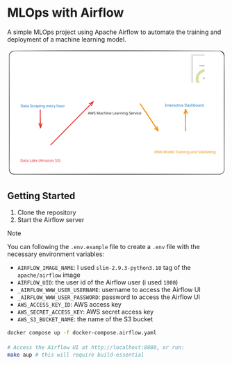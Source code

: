 # MLOps with Airflow

A simple MLOps project using Apache Airflow to automate the training and deployment of a machine learning model.

![flow](./README.svg)

## Getting Started

1. Clone the repository
2. Start the Airflow server

> [!NOTE]
> You can following the `.env.example` file to create a `.env` file with the necessary environment variables:
> - `AIRFLOW_IMAGE_NAME`: I used `slim-2.9.3-python3.10` tag of the `apache/airflow` image
> - `AIRFLOW_UID`: the user id of the Airflow user (i used `1000`)
> - `_AIRFLOW_WWW_USER_USERNAME`: username to access the Airflow UI
> - `_AIRFLOW_WWW_USER_PASSWORD`: password to access the Airflow UI
> - `AWS_ACCESS_KEY_ID`: AWS access key
> - `AWS_SECRET_ACCESS_KEY`: AWS secret access key
> - `AWS_S3_BUCKET_NAME`: the name of the S3 bucket

```bash
docker compose up -f docker-compose.airflow.yaml

# Access the Airflow UI at http://localhost:8080, or run:
make aup # this will require build-essential
```